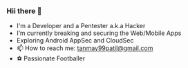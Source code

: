 ### Hii there 👋

- I'm a Developer and a Pentester a.k.a Hacker
-  I’m currently breaking and securing the Web/Mobile Apps
- Exploring Android AppSec and CloudSec
- 📫 How to reach me: tanmay99patil@gmail.com
- ⚽ Passionate Footballer

